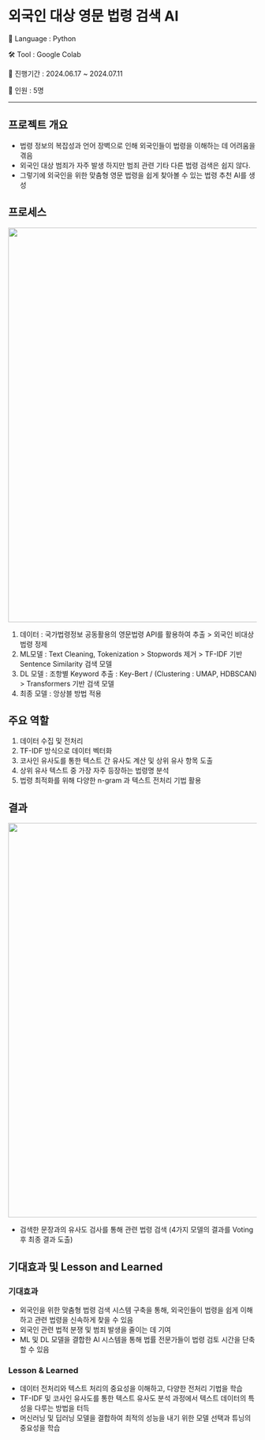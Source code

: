 # 외국인 대상 영문 법령 검색 AI

💭 Language : Python

🛠 Tool : Google Colab

📅 진행기간 : 2024.06.17 ~ 2024.07.11

👥 인원 : 5명

----------------------------------------------------------------

## 프로젝트 개요
- 법령 정보의 복잡성과 언어 장벽으로 인해 외국인들이 법령을 이해하는 데 어려움을 겪음
- 외국인 대상 범죄가 자주 발생 하지만 범죄 관련 기타 다른 법령 검색은 쉽지 않다.
- 그렇기에 외국인을 위한 맞춤형 영문 법령을 쉽게 찾아볼 수 있는 법령 추천 AI를 생성

## 프로세스

<img src="https://github.com/user-attachments/assets/849ba289-4f06-4ed8-9656-a4a31b16ad79" width="800">

1. 데이터 : 국가법령정보 공동활용의 영문법령 API를 활용하여 추출 > 외국인 비대상 법령 정제
2. ML모델 : Text Cleaning, Tokenization > Stopwords 제거 > TF-IDF 기반 Sentence Similarity 검색 모델
3. DL 모델 : 조항별 Keyword 추출 : Key-Bert / (Clustering : UMAP, HDBSCAN) > Transformers 기반 검색 모델
4. 최종 모델 : 앙상블 방법 적용

## 주요 역할
1. 데이터 수집 및 전처리
2. TF-IDF 방식으로 데이터 벡터화
3. 코사인 유사도를 통한 텍스트 간 유사도 계산 및 상위 유사 항목 도출
4. 상위 유사 텍스트 중 가장 자주 등장하는 법령명 분석
5. 법령 최적화를 위해 다양한 n-gram 과 텍스트 전처리 기법 활용

## 결과

<img src="https://github.com/user-attachments/assets/59ce11bb-6b1f-43d2-b2aa-ef8b251666db" width="800">

- 검색한 문장과의 유사도 검사를 통해 관련 법령 검색 (4가지 모델의 결과를 Voting 후 최종 결과 도출)

## 기대효과 및 Lesson and Learned

### 기대효과
- 외국인을 위한 맞춤형 법령 검색 시스템 구축을 통해, 외국인들이 법령을 쉽게 이해하고 관련 법령을 신속하게 찾을 수 있음
- 외국인 관련 법적 분쟁 및 범죄 발생을 줄이는 데 기여
- ML 및 DL 모델을 결합한 AI 시스템을 통해 법률 전문가들이 법령 검토 시간을 단축할 수 있음

### Lesson & Learned
- 데이터 전처리와 텍스트 처리의 중요성을 이해하고, 다양한 전처리 기법을 학습
- TF-IDF 및 코사인 유사도를 통한 텍스트 유사도 분석 과정에서 텍스트 데이터의 특성을 다루는 방법을 터득
- 머신러닝 및 딥러닝 모델을 결합하여 최적의 성능을 내기 위한 모델 선택과 튜닝의 중요성을 학습
